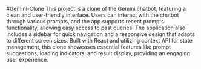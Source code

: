 #Gemini-Clone
This project is a clone of the Gemini chatbot, featuring a clean and user-friendly interface. Users can interact with the chatbot through various prompts, and the app supports recent prompts functionality, allowing easy access to past queries. The application also includes a sidebar for quick navigation and a responsive design that adapts to different screen sizes. Built with React and utilizing context API for state management, this clone showcases essential features like prompt suggestions, loading indicators, and result display, providing an engaging user experience.

